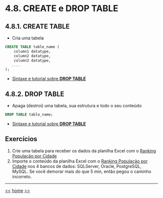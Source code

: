 # 4.8. CREATE e DROP TABLE

## 4.8.1. CREATE TABLE

* Cria uma tabela

```sql
CREATE TABLE table_name (
    column1 datatype,
    column2 datatype,
    column3 datatype,
   ....
);
```
* [Sintaxe e tutorial sobre **DROP TABLE**](https://www.w3schools.com/sql/sql_drop_table.asp)


## 4.8.2. DROP TABLE

* Apaga (destroi) uma tabela, sua estrutura e todo o seu conteúdo

```sql
DROP TABLE table_name;
```
* [Sintaxe e tutorial sobre **DROP TABLE**](https://www.w3schools.com/sql/sql_drop_table.asp)


## Exercícios
1. Crie uma tabela para receber os dados da planilha Excel com o [Ranking População por Cidade](https://github.com/josemarsilva/treina-sql-I/raw/master/doc/exercicios/RankingPopulacaoPorCidade.xlsx)
2. Importe o conteúdo da planilha Excel com o [Ranking População por Cidade](https://github.com/josemarsilva/treina-sql-I/raw/master/doc/exercicios/RankingPopulacaoPorCidade.xlsx) nos 4 bancos de dados: SQLServer, Oracle, PostgreSQL, MySQL. Se você demorar mais do que 5 min, então pegou o caminho incorreto.


***

[<<](README_ComandosSqlMaisUtilizados.md)
[home](../README.md)
[>>](README_ModeloDeDados.md)
